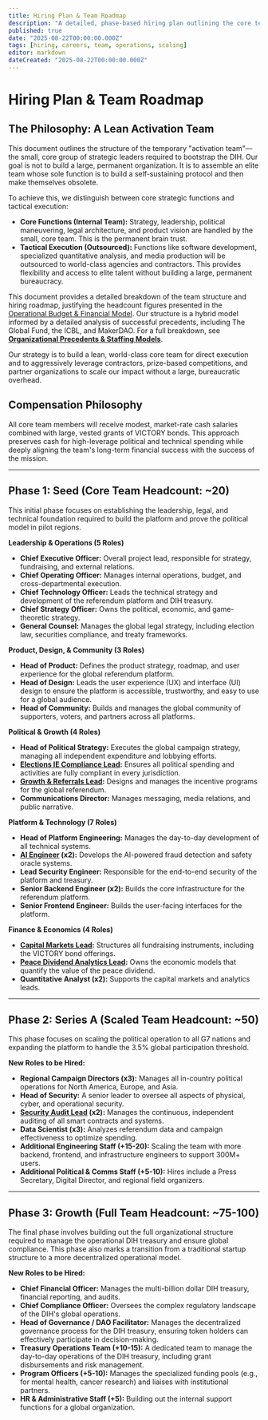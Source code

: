 ```yaml
---
title: Hiring Plan & Team Roadmap
description: "A detailed, phase-based hiring plan outlining the core team structure and scaling strategy required to execute the 1% Treaty and launch the DIH."
published: true
date: "2025-08-22T00:00:00.000Z"
tags: [hiring, careers, team, operations, scaling]
editor: markdown
dateCreated: "2025-08-22T00:00:00.000Z"
---
```


# Hiring Plan & Team Roadmap

## The Philosophy: A Lean Activation Team

This document outlines the structure of the temporary "activation team"—the small, core group of strategic leaders required to bootstrap the DIH. Our goal is not to build a large, permanent organization. It is to assemble an elite team whose sole function is to build a self-sustaining protocol and then make themselves obsolete.

To achieve this, we distinguish between core strategic functions and tactical execution:

- **Core Functions (Internal Team):** Strategy, leadership, political maneuvering, legal architecture, and product vision are handled by the small, core team. This is the permanent brain trust.
- **Tactical Execution (Outsourced):** Functions like software development, specialized quantitative analysis, and media production will be outsourced to world-class agencies and contractors. This provides flexibility and access to elite talent without building a large, permanent bureaucracy.

This document provides a detailed breakdown of the team structure and hiring roadmap, justifying the headcount figures presented in the [Operational Budget & Financial Model](../economic-models/operational-budget-and-financial-model.md). Our structure is a hybrid model informed by a detailed analysis of successful precedents, including The Global Fund, the ICBL, and MakerDAO. For a full breakdown, see [**Organizational Precedents & Staffing Models**](../reference/organizational-precedents.md).

Our strategy is to build a lean, world-class core team for direct execution and to aggressively leverage contractors, prize-based competitions, and partner organizations to scale our impact without a large, bureaucratic overhead.

## Compensation Philosophy

All core team members will receive modest, market-rate cash salaries combined with large, vested grants of VICTORY bonds. This approach preserves cash for high-leverage political and technical spending while deeply aligning the team's long-term financial success with the success of the mission.

---

## Phase 1: Seed (Core Team Headcount: ~20)

This initial phase focuses on establishing the leadership, legal, and technical foundation required to build the platform and prove the political model in pilot regions.

**Leadership & Operations (5 Roles)**

- **Chief Executive Officer:** Overall project lead, responsible for strategy, fundraising, and external relations.
- **Chief Operating Officer:** Manages internal operations, budget, and cross-departmental execution.
- **Chief Technology Officer:** Leads the technical strategy and development of the referendum platform and DIH treasury.
- **Chief Strategy Officer:** Owns the political, economic, and game-theoretic strategy.
- **General Counsel:** Manages the global legal strategy, including election law, securities compliance, and treaty frameworks.

**Product, Design, & Community (3 Roles)**

- **Head of Product:** Defines the product strategy, roadmap, and user experience for the global referendum platform.
- **Head of Design:** Leads the user experience (UX) and interface (UI) design to ensure the platform is accessible, trustworthy, and easy to use for a global audience.
- **Head of Community:** Builds and manages the global community of supporters, voters, and partners across all platforms.

**Political & Growth (4 Roles)**

- **Head of Political Strategy:** Executes the global campaign strategy, managing all independent expenditure and lobbying efforts.
- **[Elections IE Compliance Lead](./elections-ie-compliance-lead.md):** Ensures all political spending and activities are fully compliant in every jurisdiction.
- **[Growth & Referrals Lead](./growth-referrals-lead.md):** Designs and manages the incentive programs for the global referendum.
- **Communications Director:** Manages messaging, media relations, and public narrative.

**Platform & Technology (7 Roles)**

- **Head of Platform Engineering:** Manages the day-to-day development of all technical systems.
- **[AI Engineer](./ai-engineer.md) (x2):** Develops the AI-powered fraud detection and safety oracle systems.
- **Lead Security Engineer:** Responsible for the end-to-end security of the platform and treasury.
- **Senior Backend Engineer (x2):** Builds the core infrastructure for the referendum platform.
- **Senior Frontend Engineer:** Builds the user-facing interfaces for the platform.

**Finance & Economics (4 Roles)**

- **[Capital Markets Lead](./capital-markets-lead.md):** Structures all fundraising instruments, including the VICTORY bond offerings.
- **[Peace Dividend Analytics Lead](./peace-dividend-analytics-lead.md):** Owns the economic models that quantify the value of the peace dividend.
- **Quantitative Analyst (x2):** Supports the capital markets and analytics leads.

---

## Phase 2: Series A (Scaled Team Headcount: ~50)

This phase focuses on scaling the political operation to all G7 nations and expanding the platform to handle the 3.5% global participation threshold.

**New Roles to be Hired:**

- **Regional Campaign Directors (x3):** Manages all in-country political operations for North America, Europe, and Asia.
- **Head of Security:** A senior leader to oversee all aspects of physical, cyber, and operational security.
- **[Security Audit Lead](./security-audit-lead.md) (x2):** Manages the continuous, independent auditing of all smart contracts and systems.
- **Data Scientist (x3):** Analyzes referendum data and campaign effectiveness to optimize spending.
- **Additional Engineering Staff (+15-20):** Scaling the team with more backend, frontend, and infrastructure engineers to support 300M+ users.
- **Additional Political & Comms Staff (+5-10):** Hires include a Press Secretary, Digital Director, and regional field organizers.

---

## Phase 3: Growth (Full Team Headcount: ~75-100)

The final phase involves building out the full organizational structure required to manage the operational DIH treasury and ensure global compliance. This phase also marks a transition from a traditional startup structure to a more decentralized operational model.

**New Roles to be Hired:**

- **Chief Financial Officer:** Manages the multi-billion dollar DIH treasury, financial reporting, and audits.
- **Chief Compliance Officer:** Oversees the complex regulatory landscape of the DIH's global operations.
- **Head of Governance / DAO Facilitator:** Manages the decentralized governance process for the DIH treasury, ensuring token holders can effectively participate in decision-making.
- **Treasury Operations Team (+10-15):** A dedicated team to manage the day-to-day operations of the DIH treasury, including grant disbursements and risk management.
- **Program Officers (+5-10):** Manages the specialized funding pools (e.g., for mental health, cancer research) and liaises with institutional partners.
- **HR & Administrative Staff (+5):** Building out the internal support functions for a global organization.
